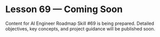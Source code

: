 # Lesson 69 — Coming Soon

Content for AI Engineer Roadmap Skill #69 is being prepared. Detailed objectives, key concepts, and project guidance will be published soon.
